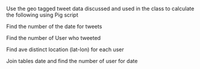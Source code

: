 Use the geo tagged tweet data discussed and used in the class to calculate the following using Pig script

Find the number of the date for tweets 

Find the number of User who tweeted 

Find ave distinct location (lat-lon) for each user

Join tables date and find the number of user for date
